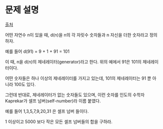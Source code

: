 # 문제 설명
[출처](http://codejob.co.kr/code/view/2/)

어떤 자연수 n이 있을 때, d(n)을 n의 각 자릿수 숫자들과 n 자신을 더한 숫자라고 정의하자.
 
예를 들어 d(91) = 9 + 1 + 91 = 101 

이 때, n을 d(n)의 제네레이터(generator)라고 한다. 위의 예에서 91은 101의 제네레이터이다.
 
어떤 숫자들은 하나 이상의 제네레이터를 가지고 있는데, 101의 제네레이터는 91 뿐 아니라 100도 있다. 

그런데 반대로, 제네레이터가 없는 숫자들도 있으며, 이런 숫자를 인도의 수학자 Kaprekar가 셀프 넘버(self-number)라 이름 붙였다. 

예를 들어 1,3,5,7,9,20,31 은 셀프 넘버 들이다.
 
1 이상이고 5000 보다 작은 모든 셀프 넘버들의 합을 구하라.
